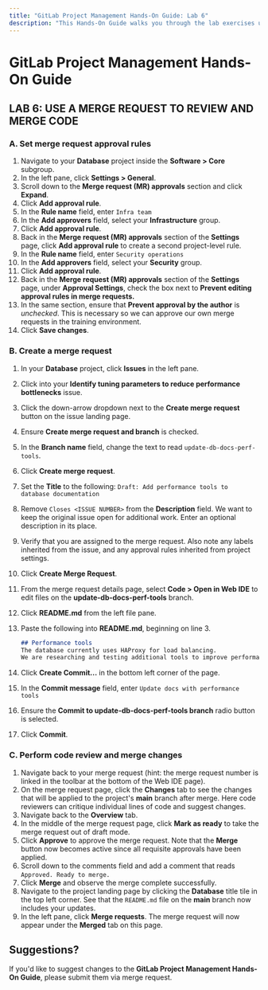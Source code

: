 ```yaml
---
title: "GitLab Project Management Hands-On Guide: Lab 6"
description: "This Hands-On Guide walks you through the lab exercises used in the GitLab Project Management course."
---
```


# GitLab Project Management Hands-On Guide


## LAB 6: USE A MERGE REQUEST TO REVIEW AND MERGE CODE

### A. Set merge request approval rules

1. Navigate to your **Database** project inside the **Software > Core** subgroup.
1. In the left pane, click **Settings > General**.
1. Scroll down to the **Merge request (MR) approvals** section and click **Expand**.
1. Click **Add approval rule**.
1. In the **Rule name** field, enter `Infra team`
1. In the **Add approvers** field, select your **Infrastructure** group.
1. Click **Add approval rule**.
1. Back in the **Merge request (MR) approvals** section of the **Settings** page, click **Add approval rule** to create a second project-level rule.
1. In the **Rule name** field, enter `Security operations`
1. In the **Add approvers** field, select your **Security** group.
1. Click **Add approval rule**.
1. Back in the **Merge request (MR) approvals** section of the **Settings** page, under **Approval Settings**, check the box next to **Prevent editing approval rules in merge requests.**
1. In the same section, ensure that **Prevent approval by the author** is *unchecked*. This is necessary so we can approve our own merge requests in the training environment.
1. Click **Save changes**.

### B. Create a merge request

1. In your **Database** project, click **Issues** in the left pane.
1. Click into your **Identify tuning parameters to reduce performance bottlenecks** issue.
1. Click the down-arrow dropdown next to the **Create merge request** button on the issue landing page.
1. Ensure **Create merge request and branch** is checked.
1. In the **Branch name** field, change the text to read `update-db-docs-perf-tools`.
1. Click **Create merge request**.
1. Set the **Title** to the following: `Draft: Add performance tools to database documentation`
1. Remove `Closes <ISSUE NUMBER>` from the **Description** field. We want to keep the original issue open for additional work. Enter an optional description in its place.
1. Verify that you are assigned to the merge request. Also note any labels inherited from the issue, and any approval rules inherited from project settings.
1. Click **Create Merge Request**.
1. From the merge request details page, select **Code > Open in Web IDE** to edit files on the **update-db-docs-perf-tools** branch.
1. Click **README.md** from the left file pane.
1. Paste the following into **README.md**, beginning on line 3.

    ```markdown
   ## Performance tools
   The database currently uses HAProxy for load balancing.
   We are researching and testing additional tools to improve performance.
    ```

1. Click **Create Commit...** in the bottom left corner of the page.
1. In the **Commit message** field, enter `Update docs with performance tools`
1. Ensure the **Commit to update-db-docs-perf-tools branch** radio button is selected.
1. Click **Commit**.

### C. Perform code review and merge changes

1. Navigate back to your merge request (hint: the merge request number is linked in the toolbar at the bottom of the Web IDE page).
1. On the merge request page, click the **Changes** tab to see the changes that will be applied to the project's **main** branch after merge. Here code reviewers can critique individual lines of code and suggest changes.
1. Navigate back to the **Overview** tab.
1. In the middle of the merge request page, click **Mark as ready** to take the merge request out of draft mode.
1. Click **Approve** to approve the merge request. Note that the **Merge** button now becomes active since all requisite approvals have been applied.
1. Scroll down to the comments field and add a comment that reads `Approved. Ready to merge.`
1. Click **Merge** and observe the merge complete successfully.
1. Navigate to the project landing page by clicking the **Database** title tile in the top left corner. See that the `README.md` file on the **main** branch now includes your updates.
1. In the left pane, click **Merge requests**. The merge request will now appear under the **Merged** tab on this page.

## Suggestions?

If you'd like to suggest changes to the **GitLab Project Management Hands-On Guide**, please submit them via merge request.
